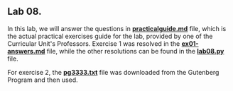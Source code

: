 ## Lab 08.



In this lab, we will answer the questions in **[practicalguide.md](https://github.com/alexandradecarvalho/programming-fundamentals/blob/main/practical-classes/lab08/practicalguide.md)** file, which is the actual practical exercises guide for the lab, provided by one of the Curricular Unit's Professors. Exercise 1 was resolved in the **[ex01-answers.md](https://github.com/alexandradecarvalho/programming-fundamentals/blob/main/practical-classes/lab08/ex01-answers.md)** file, while the other resolutions can be found in the **[lab08.py](https://github.com/alexandradecarvalho/programming-fundamentals/blob/main/practical-classes/lab08/lab08.py)** file.



For exercise 2, the **[pg3333.txt](https://github.com/alexandradecarvalho/programming-fundamentals/blob/main/practical-classes/lab08/pg3333.txt)** file was downloaded from the Gutenberg Program and then used.

